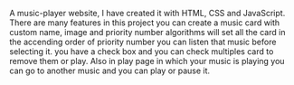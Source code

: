 A music-player website, I have created it with HTML, CSS and JavaScript. There are many features in this project you can create a music card with custom name, image and priority number algorithms will set all the card in the accending order of priority number you can listen that music before selecting it. you have a check box and you can check multiples card to remove them or play. Also in play page in which your music is playing you can go to another music and you can play or pause it.
